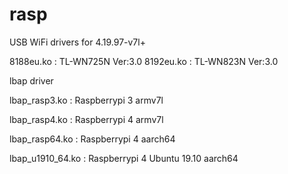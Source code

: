 # rasp

USB WiFi drivers for 4.19.97-v7l+

   8188eu.ko : TL-WN725N Ver:3.0
   8192eu.ko : TL-WN823N Ver:3.0


lbap driver

lbap_rasp3.ko : Raspberrypi 3 armv7l

lbap_rasp4.ko : Raspberrypi 4 armv7l

lbap_rasp64.ko : Raspberrypi 4 aarch64

lbap_u1910_64.ko : Raspberrypi 4 Ubuntu 19.10 aarch64

